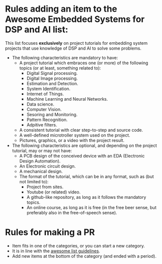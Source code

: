 # Rules adding an item to the Awesome Embedded Systems for DSP and AI list:

This list focuses **exclusively** on project tutorials for embedding system projects that use knowledge of DSP and AI to solve some problems.

- The following characteristics are mandatory to have:
  - A project tutorial which embraces one (or more) of the following topics (or at least, something related to):
    - Digital Signal processing.
    - Digital Image processing.
    - Estimation and Detection.
    - System Identification.
    - Internet of Things.
    - Machine Learning and Neural Networks.
    - Data science.
    - Computer Vision.
    - Sesoring and Monitoring.
    - Pattern Recognition.
    - Adpitive filters.
  - A consistent tutorial with clear step-to-step and source code.
  - A well-defined microtroller system used on the project.
  - Pictures, graphics, or a video with the project result.
- The following characteristics are optional, and depending on the project tutorial, may or may not have:
  - A PCB design of the conceived device with an EDA (Electronic Design Automation).
  - An Electronic circuit design.
  - A mechanical design.
  - The format of the tutorial, which can be in any format, such as (but not limited to):
    - Project from sites.
    - Youtube (or related) video.
    - A github-like repository, as long as it follows the mandatory topics.
    - An online course, as long as it is free (in the free beer sense, but preferably also in the free-of-speech sense).

# Rules for making a PR
- Item fits in one of the categories, or you can start a new category.
- It is in line with the [awesome list guidelines](https://github.com/sindresorhus/awesome/blob/main/pull_request_template.md).
- Add new items at the bottom of the category (and ended with a period).
